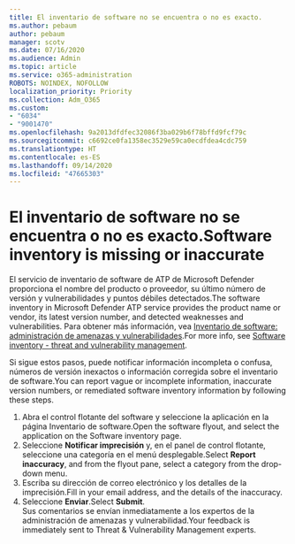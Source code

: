 ```yaml
---
title: El inventario de software no se encuentra o no es exacto.
ms.author: pebaum
author: pebaum
manager: scotv
ms.date: 07/16/2020
ms.audience: Admin
ms.topic: article
ms.service: o365-administration
ROBOTS: NOINDEX, NOFOLLOW
localization_priority: Priority
ms.collection: Adm_O365
ms.custom:
- "6034"
- "9001470"
ms.openlocfilehash: 9a2013dfdfec32086f3ba029b6f78bffd9fcf79c
ms.sourcegitcommit: c6692ce0fa1358ec3529e59ca0ecdfdea4cdc759
ms.translationtype: HT
ms.contentlocale: es-ES
ms.lasthandoff: 09/14/2020
ms.locfileid: "47665303"
---
```

# <a name="software-inventory-is-missing-or-inaccurate"></a><span data-ttu-id="ab196-102">El inventario de software no se encuentra o no es exacto.</span><span class="sxs-lookup"><span data-stu-id="ab196-102">Software inventory is missing or inaccurate</span></span>

<span data-ttu-id="ab196-103">El servicio de inventario de software de ATP de Microsoft Defender proporciona el nombre del producto o proveedor, su último número de versión y vulnerabilidades y puntos débiles detectados.</span><span class="sxs-lookup"><span data-stu-id="ab196-103">The software inventory in Microsoft Defender ATP service provides the product name or vendor, its latest version number, and detected weaknesses and vulnerabilities.</span></span> <span data-ttu-id="ab196-104">Para obtener más información, vea [Inventario de software: administración de amenazas y vulnerabilidades](https://docs.microsoft.com/windows/security/threat-protection/microsoft-defender-atp/tvm-software-inventory).</span><span class="sxs-lookup"><span data-stu-id="ab196-104">For more info, see [Software inventory - threat and vulnerability management](https://docs.microsoft.com/windows/security/threat-protection/microsoft-defender-atp/tvm-software-inventory).</span></span>

<span data-ttu-id="ab196-105">Si sigue estos pasos, puede notificar información incompleta o confusa, números de versión inexactos o información corregida sobre el inventario de software.</span><span class="sxs-lookup"><span data-stu-id="ab196-105">You can report vague or incomplete information, inaccurate version numbers, or remediated software inventory information by following these steps.</span></span>  

1. <span data-ttu-id="ab196-106">Abra el control flotante del software y seleccione la aplicación en la página Inventario de software.</span><span class="sxs-lookup"><span data-stu-id="ab196-106">Open the software flyout, and select the application on the Software inventory page.</span></span>
2. <span data-ttu-id="ab196-107">Seleccione **Notificar imprecisión** y, en el panel de control flotante, seleccione una categoría en el menú desplegable.</span><span class="sxs-lookup"><span data-stu-id="ab196-107">Select **Report inaccuracy**, and from the flyout pane, select a category from the drop-down menu.</span></span>
3. <span data-ttu-id="ab196-108">Escriba su dirección de correo electrónico y los detalles de la imprecisión.</span><span class="sxs-lookup"><span data-stu-id="ab196-108">Fill in your email address, and the details of the inaccuracy.</span></span>
4. <span data-ttu-id="ab196-109">Seleccione **Enviar**.</span><span class="sxs-lookup"><span data-stu-id="ab196-109">Select **Submit**.</span></span></br>
    <span data-ttu-id="ab196-110">Sus comentarios se envían inmediatamente a los expertos de la administración de amenazas y vulnerabilidad.</span><span class="sxs-lookup"><span data-stu-id="ab196-110">Your feedback is immediately sent to Threat & Vulnerability Management experts.</span></span>